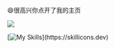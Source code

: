 😄很高兴你点开了我的主页

<a href="https://github.com/anuraghazra/github-readme-stats">
  <img align="center" src="https://github-readme-stats.vercel.app/api?username=LLmoskk&count_private=true&show_icons=true" />
</a>

[![My Skills](https://skillicons.dev/icons?i=js,html,css,react,figma,jest,ts,vscode,)](https://skillicons.dev)
